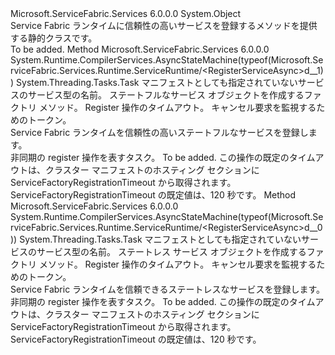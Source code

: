 <Type Name="ServiceRuntime" FullName="Microsoft.ServiceFabric.Services.Runtime.ServiceRuntime">
  <TypeSignature Language="C#" Value="public static class ServiceRuntime" />
  <TypeSignature Language="ILAsm" Value=".class public auto ansi abstract sealed beforefieldinit ServiceRuntime extends System.Object" />
  <TypeSignature Language="DocId" Value="T:Microsoft.ServiceFabric.Services.Runtime.ServiceRuntime" />
  <TypeSignature Language="VB.NET" Value="Public Class ServiceRuntime" />
  <TypeSignature Language="F#" Value="type ServiceRuntime = class" />
  <AssemblyInfo>
    <AssemblyName>Microsoft.ServiceFabric.Services</AssemblyName>
    <AssemblyVersion>6.0.0.0</AssemblyVersion>
  </AssemblyInfo>
  <Base>
    <BaseTypeName>System.Object</BaseTypeName>
  </Base>
  <Interfaces />
  <Docs>
    <summary>
            Service Fabric ランタイムに信頼性の高いサービスを登録するメソッドを提供する静的クラスです。
            </summary>
    <remarks>To be added.</remarks>
  </Docs>
  <Members>
    <Member MemberName="RegisterServiceAsync">
      <MemberSignature Language="C#" Value="public static System.Threading.Tasks.Task RegisterServiceAsync (string serviceTypeName, Func&lt;System.Fabric.StatefulServiceContext,Microsoft.ServiceFabric.Services.Runtime.StatefulServiceBase&gt; serviceFactory, TimeSpan timeout = null, System.Threading.CancellationToken cancellationToken = null);" />
      <MemberSignature Language="ILAsm" Value=".method public static hidebysig class System.Threading.Tasks.Task RegisterServiceAsync(string serviceTypeName, class System.Func`2&lt;class System.Fabric.StatefulServiceContext, class Microsoft.ServiceFabric.Services.Runtime.StatefulServiceBase&gt; serviceFactory, valuetype System.TimeSpan timeout, valuetype System.Threading.CancellationToken cancellationToken) cil managed" />
      <MemberSignature Language="DocId" Value="M:Microsoft.ServiceFabric.Services.Runtime.ServiceRuntime.RegisterServiceAsync(System.String,System.Func{System.Fabric.StatefulServiceContext,Microsoft.ServiceFabric.Services.Runtime.StatefulServiceBase},System.TimeSpan,System.Threading.CancellationToken)" />
      <MemberSignature Language="F#" Value="static member RegisterServiceAsync : string * Func&lt;System.Fabric.StatefulServiceContext, Microsoft.ServiceFabric.Services.Runtime.StatefulServiceBase&gt; * TimeSpan * System.Threading.CancellationToken -&gt; System.Threading.Tasks.Task" Usage="Microsoft.ServiceFabric.Services.Runtime.ServiceRuntime.RegisterServiceAsync (serviceTypeName, serviceFactory, timeout, cancellationToken)" />
      <MemberType>Method</MemberType>
      <AssemblyInfo>
        <AssemblyName>Microsoft.ServiceFabric.Services</AssemblyName>
        <AssemblyVersion>6.0.0.0</AssemblyVersion>
      </AssemblyInfo>
      <Attributes>
        <Attribute>
          <AttributeName>System.Runtime.CompilerServices.AsyncStateMachine(typeof(Microsoft.ServiceFabric.Services.Runtime.ServiceRuntime/&lt;RegisterServiceAsync&gt;d__1))</AttributeName>
        </Attribute>
      </Attributes>
      <ReturnValue>
        <ReturnType>System.Threading.Tasks.Task</ReturnType>
      </ReturnValue>
      <Parameters>
        <Parameter Name="serviceTypeName" Type="System.String" />
        <Parameter Name="serviceFactory" Type="System.Func&lt;System.Fabric.StatefulServiceContext,Microsoft.ServiceFabric.Services.Runtime.StatefulServiceBase&gt;" />
        <Parameter Name="timeout" Type="System.TimeSpan" />
        <Parameter Name="cancellationToken" Type="System.Threading.CancellationToken" />
      </Parameters>
      <Docs>
        <param name="serviceTypeName">マニフェストとしても指定されていないサービスのサービス型の名前。</param>
        <param name="serviceFactory">ステートフルなサービス オブジェクトを作成するファクトリ メソッド。</param>
        <param name="timeout">Register 操作のタイムアウト。</param>
        <param name="cancellationToken">キャンセル要求を監視するためのトークン。</param>
        <summary>
            Service Fabric ランタイムを信頼性の高いステートフルなサービスを登録します。
            </summary>
        <returns>
            非同期の register 操作を表すタスク。
            </returns>
        <remarks>To be added.</remarks>
        <para>この操作の既定のタイムアウトは、クラスター マニフェストのホスティング セクションに ServiceFactoryRegistrationTimeout から取得されます。 ServiceFactoryRegistrationTimeout の既定値は、120 秒です。</para>
      </Docs>
    </Member>
    <Member MemberName="RegisterServiceAsync">
      <MemberSignature Language="C#" Value="public static System.Threading.Tasks.Task RegisterServiceAsync (string serviceTypeName, Func&lt;System.Fabric.StatelessServiceContext,Microsoft.ServiceFabric.Services.Runtime.StatelessService&gt; serviceFactory, TimeSpan timeout = null, System.Threading.CancellationToken cancellationToken = null);" />
      <MemberSignature Language="ILAsm" Value=".method public static hidebysig class System.Threading.Tasks.Task RegisterServiceAsync(string serviceTypeName, class System.Func`2&lt;class System.Fabric.StatelessServiceContext, class Microsoft.ServiceFabric.Services.Runtime.StatelessService&gt; serviceFactory, valuetype System.TimeSpan timeout, valuetype System.Threading.CancellationToken cancellationToken) cil managed" />
      <MemberSignature Language="DocId" Value="M:Microsoft.ServiceFabric.Services.Runtime.ServiceRuntime.RegisterServiceAsync(System.String,System.Func{System.Fabric.StatelessServiceContext,Microsoft.ServiceFabric.Services.Runtime.StatelessService},System.TimeSpan,System.Threading.CancellationToken)" />
      <MemberSignature Language="F#" Value="static member RegisterServiceAsync : string * Func&lt;System.Fabric.StatelessServiceContext, Microsoft.ServiceFabric.Services.Runtime.StatelessService&gt; * TimeSpan * System.Threading.CancellationToken -&gt; System.Threading.Tasks.Task" Usage="Microsoft.ServiceFabric.Services.Runtime.ServiceRuntime.RegisterServiceAsync (serviceTypeName, serviceFactory, timeout, cancellationToken)" />
      <MemberType>Method</MemberType>
      <AssemblyInfo>
        <AssemblyName>Microsoft.ServiceFabric.Services</AssemblyName>
        <AssemblyVersion>6.0.0.0</AssemblyVersion>
      </AssemblyInfo>
      <Attributes>
        <Attribute>
          <AttributeName>System.Runtime.CompilerServices.AsyncStateMachine(typeof(Microsoft.ServiceFabric.Services.Runtime.ServiceRuntime/&lt;RegisterServiceAsync&gt;d__0))</AttributeName>
        </Attribute>
      </Attributes>
      <ReturnValue>
        <ReturnType>System.Threading.Tasks.Task</ReturnType>
      </ReturnValue>
      <Parameters>
        <Parameter Name="serviceTypeName" Type="System.String" />
        <Parameter Name="serviceFactory" Type="System.Func&lt;System.Fabric.StatelessServiceContext,Microsoft.ServiceFabric.Services.Runtime.StatelessService&gt;" />
        <Parameter Name="timeout" Type="System.TimeSpan" />
        <Parameter Name="cancellationToken" Type="System.Threading.CancellationToken" />
      </Parameters>
      <Docs>
        <param name="serviceTypeName">マニフェストとしても指定されていないサービスのサービス型の名前。</param>
        <param name="serviceFactory">ステートレス サービス オブジェクトを作成するファクトリ メソッド。</param>
        <param name="timeout">Register 操作のタイムアウト。</param>
        <param name="cancellationToken">キャンセル要求を監視するためのトークン。</param>
        <summary>
            Service Fabric ランタイムを信頼できるステートレスなサービスを登録します。
            </summary>
        <returns>
            非同期の register 操作を表すタスク。
            </returns>
        <remarks>To be added.</remarks>
        <para>この操作の既定のタイムアウトは、クラスター マニフェストのホスティング セクションに ServiceFactoryRegistrationTimeout から取得されます。 ServiceFactoryRegistrationTimeout の既定値は、120 秒です。</para>
      </Docs>
    </Member>
  </Members>
</Type>